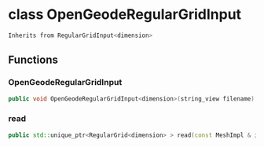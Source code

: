 # class OpenGeodeRegularGridInput


```cpp
Inherits from RegularGridInput<dimension>
```



## Functions

### OpenGeodeRegularGridInput

```cpp
public void OpenGeodeRegularGridInput<dimension>(string_view filename)
```


### read

```cpp
public std::unique_ptr<RegularGrid<dimension> > read(const MeshImpl & impl)
```




